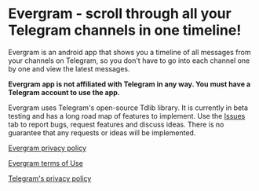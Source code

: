 # Evergram - scroll through all your Telegram channels in one timeline!

Evergram is an android app that shows you a timeline of all messages from your channels on Telegram, so you don't have to go into each channel one by one and view the latest messages.

**Evergram app is not affiliated with Telegram in any way. You must have a Telegram account to use the app.**

Evergram uses Telegram's open-source Tdlib library. It is currently in beta testing and has a long road map of features to implement. Use the [Issues](https://github.com/reactivstudios/evergramapp/issues) tab to report bugs, request features and discuss ideas. There is no guarantee that any requests or ideas will be implemented.

[Evergram privacy policy](https://github.com/reactivstudios/evergramapp/blob/main/privacypolicy.html)

[Evergram terms of Use](https://github.com/reactivstudios/evergramapp/blob/main/termsofuse.html)

[Telegram's privacy policy](https://telegram.org/privacy)

